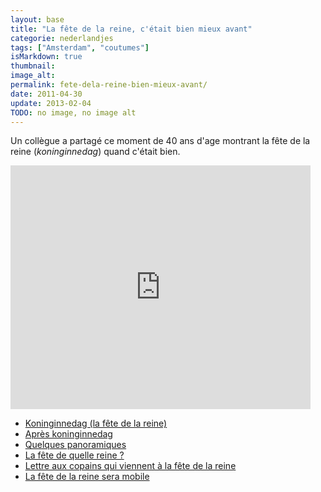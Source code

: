 ```yaml
---
layout: base
title: "La fête de la reine, c'était bien mieux avant"
categorie: nederlandjes
tags: ["Amsterdam", "coutumes"]
isMarkdown: true
thumbnail: 
image_alt: 
permalink: fete-dela-reine-bien-mieux-avant/
date: 2011-04-30
update: 2013-02-04
TODO: no image, no image alt
---
```


Un collègue a partagé ce moment de 40 ans d'age montrant la fête de la reine (*koninginnedag*) quand c'était bien.

<!--excerpt-->

<!-- HTML -->
<div class="flex flex-col items-center">
<iframe width="480" height="390" src="http://www.youtube.com/embed/vGZcYpLJbpQ" frameborder="0" allowfullscreen></iframe>
</div>
<!-- / HTML -->

* [Koninginnedag (la fête de la reine)](/koninginnedag)
* [Après koninginnedag](/apres-koninginnedag)
* [Quelques panoramiques](/pas-de-fete-du-travail)
* [La fête de quelle reine ?](/la-fete-de-quelle-reine)
* [Lettre aux copains qui viennent à la fête de la reine](/lettre-aux-copains-qui-viennent-a-la-fete-de-la-reine)
* [La fête de la reine sera mobile](/la-fete-de-la-reine-sera-mobile)
